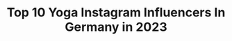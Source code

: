 ---
title: Top 10 Yoga Instagram Influencers In Germany in 2023
description: >-
  Find top yoga Instagram influencers in Germany in 2023. Most popular hashtags: #yogachallenge #ecofashion #adidascleanclassics.
platform: Instagram
hits: 540
text_top: Discover the top-rated Instagram profiles on inBeat.
text_bottom: Our platform holds 540 Instagram influencers like this in Germany for you to connect with.
profiles:
  - username: "wina.yoga"
    fullname: >-
      Wina ❘ Yoga Teacher
    bio: >-
      💫 Certified Yoga Teacher 400+ 🧘🏻‍♀️ Yoga Livestream, Personal Yoga, Business Yoga 📍 Düsseldorf, languages: 🇩🇪 & 🇺🇸 👩🏻‍💻 PR Consultant
    location: "Germany"
    followers: 20119
    engagement: 632
    commentsToLikes: 0.083350
    id: ck5zofwc9qh710i14f88yiolg
    verified: false
    hashtags: "#alomoves, #aloyogachallenge, #alobouthips, #yogachallenge"
  - username: "xenia.greta"
    fullname: >-
      Xenia ☼ Yoga & Empowerment
    bio: >-
      Relax. Feel. Grow. ♡ @sonnenhaldeyoga Online Yoga | Workshops | Retreats
    location: "Germany"
    followers: 9391
    engagement: 996
    commentsToLikes: 0.143635
    id: ck1363z3e4nij0i19n5bs2ods
    verified: false
    hashtags: "#wirbegleitendeinglu, #myjuniorkinderwagen, #verga, #weareone"
  - username: "charmed_by_yoga"
    fullname: >-
      BINA - Yoga Coach Köln
    bio: >-
      *reconnect to your body & soul* 🧘‍♀️1:1 yoga | womencircles
    location: "Germany"
    followers: 14986
    engagement: 690
    commentsToLikes: 0.302061
    id: ck6tu7hb9eqvv0j710okd7z1x
    verified: false
    hashtags: "#aloholdeachother, #yoga, #heartsalove, #softness"
  - username: "sandra_von_zabiensky"
    fullname: >-
      Sandra von Zabiensky
    bio: >-
      уσυ αяє ℓσνє∂ 💎💜 ∇ Tantrik Yoga ∇ Online:@yogaeasygermany @fvckluckygohappy ∇ writings: @houseofgraceyoga ∇ Podcast:HouseofGrace
    location: "Germany"
    followers: 7803
    engagement: 750
    commentsToLikes: 0.155309
    id: ck14hs0vebu6m0i192pbw5qzz
    verified: false
    hashtags: "#sexyourway, #beschenkteuchselbst, #amorelie"
  - username: "fannymuller_model"
    fullname: >-
      Fanny Müller
    bio: >-
      Professional Traveling Model Fine Art/Dance/Pole/Aerial Acrobatics/Ballet/Yoga 📍Now: Germany🇩🇪->Austria🇦🇹 Want to shoot? 📩m.fanny.v@gmail.com
    location: "Germany"
    followers: 43359
    engagement: 270
    commentsToLikes: 0.066188
    id: ck55jyeroy22i0i110juq12a0
    verified: false
    hashtags: "#fannymuller, #bodyart, #bnwart, #ballerina"
  - username: "considerlena"
    fullname: >-
      LENA
    bio: >-
      ♥️ Mindfulness, Food, Drinks & Yoga 👯 gemeinsam mit @considerleonie ✉️ considercologne@googlemail.com 🎥 youtube.com/considercologne 📝 Unser Shop
    location: "Germany"
    followers: 108839
    engagement: 567
    commentsToLikes: 0.023913
    id: ck5hp7td1qw9p0i1154r1c1o3
    verified: false
    hashtags: "#mondaymood, #cheerstotheweekend, #feierabend, #foodieforever"
  - username: "hannah.nele"
    fullname: >-
      Sustainable | Mindful | Honest
    bio: >-
      🌍 fighting for our home 📍#usedom 🌿 95% plantbased 🧘🏽‍♀️ yoga & mindfulness attempts 🌞 lust for life 💃🏽 dance it out
    location: "Germany"
    followers: 35393
    engagement: 587
    commentsToLikes: 0.037490
    id: ck8t4385j5cn80j786acpji7c
    verified: false
    hashtags: "#votethiscapdown, #agriculture, #feelgoodclub, #vote"
  - username: "madymorrison"
    fullname: >-
      YOGA & FIT LIFESTYLE
    bio: >-
      » Youtuber | Yogateacher | Designer » Yoga, Fitness & Lifestyle 🎥Youtube: Mady Morrison 1 Mio.🤘🏻 ✨ MINDFUL MOMENTS - Yoga Challenge:
    location: "Germany"
    followers: 444933
    engagement: 511
    commentsToLikes: 0.017340
    id: ck13bieknvk160i190slpq2el
    verified: false
    hashtags: "#yogamitmady, #youtubeyoga, #zalando, #getthelook"
  - username: "its___carl"
    fullname: >-
      Caroline 🌞 カロリネ
    bio: >-
      Vegan🐮🐷🐔 Tree Hugger 🌱 Ocean child 🌊 Yoga student 🧘🏻‍♀️ Traveler ✈️ Dreamer 🔮 based in Hamburg, Germany 🇩🇪
    location: "Germany"
    followers: 15518
    engagement: 390
    commentsToLikes: 0.078264
    id: ckf5qri62abxs0j239o2yl0qj
    verified: false
    hashtags: "#practiceandalliscoming, #moonchildambassador, #challengeaccepted, #challenges"
  - username: "lea.louisa.wolfram"
    fullname: >-
      𝑳𝒆𝒂 𝑳𝒐𝒖𝒊𝒔𝒂
    bio: >-
      🎭Actress/Model 📿 Yoga Teacher&Student •Actors Connection •Kult Models Hamburg •Ice Genetics Cape Town 📍Berlin
    location: "Germany"
    followers: 6674
    engagement: 934
    commentsToLikes: 0.048599
    id: ck6tlq3ov6fmn0j719r8iigte
    verified: false
    hashtags: ""
---